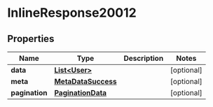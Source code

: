 

# InlineResponse20012

## Properties

Name | Type | Description | Notes
------------ | ------------- | ------------- | -------------
**data** | [**List&lt;User&gt;**](User.md) |  |  [optional]
**meta** | [**MetaDataSuccess**](MetaDataSuccess.md) |  |  [optional]
**pagination** | [**PaginationData**](PaginationData.md) |  |  [optional]



